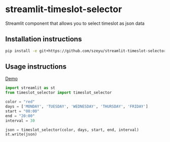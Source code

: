 # streamlit-timeslot-selector

Streamlit component that allows you to select timeslot as json data

## Installation instructions

```sh
pip install -e git+https://github.com/szeyu/streamlit-timeslot-selector.git@main#egg=streamlit-timeslot-selector
```

## Usage instructions

[Demo](https://github.com/szeyu/streamlit-timeslot-selector/main/resources/demo.png)

```python
import streamlit as st
from timeslot_selector import timeslot_selector

color = "red"
days = ['MONDAY', 'TUESDAY', 'WEDNESDAY', 'THURSDAY', 'FRIDAY']
start = "08:00"
end = "20:00"
interval = 30

json = timeslot_selector(color, days, start, end, interval)
st.write(json)
```
